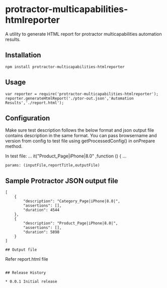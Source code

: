 # protractor-multicapabilities-htmlreporter

A utility to generate HTML report for protractor  multicapabilities automation results.

## Installation

 ```
 npm install protractor-multicapabilities-htmlreporter
 ```

## Usage

```
var reporter = require('protractor-multicapabilities-htmlreporter');
reporter.generateHtmlReport('./ptor-out.json','Automation Results','./report.html');
```

## Configuration

Make sure test description follows the below format and json output file contains description in the same format.
You can pass browsername and version from config to test file using getProcessedConfig() in onPrepare method.

In test file:
...
it("Product_Page|iPhone|8.0" ,function () { 
...

```
params: (inputFile,reportTitle,outputFile)
```
## Sample Protractor JSON output file
```
[
    {
        "description": "Category_Page|iPhone|8.0|",
        "assertions": [],
        "duration": 4544
    },
    {
        "description": "Product_Page|iPhone|8.0|",
        "assertions": [],
        "duration": 5898
    }
]

## Output file

```
Refer report.html file

```

## Release History

* 0.0.1 Initial release
